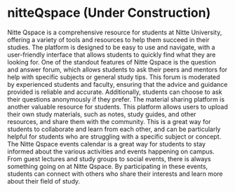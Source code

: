 # nitteQspace (Under Construction)
Nitte Qspace is a comprehensive resource for students at Nitte University, offering a variety of tools and resources to help them succeed in their studies. The platform is designed to be easy to use and navigate, with a user-friendly interface that allows students to quickly find what they are looking for.
One of the standout features of Nitte Qspace is the question and answer forum, which allows students to ask their peers and mentors for help with specific subjects or general study tips. This forum is moderated by experienced students and faculty, ensuring that the advice and guidance provided is reliable and accurate. Additionally, students can choose to ask their questions anonymously if they prefer.
The material sharing platform is another valuable resource for students. This platform allows users to upload their own study materials, such as notes, study guides, and other resources, and share them with the community. This is a great way for students to collaborate and learn from each other, and can be particularly helpful for students who are struggling with a specific subject or concept.
The Nitte Qspace events calendar is a great way for students to stay informed about the various activities and events happening on campus. From guest lectures and study groups to social events, there is always something going on at Nitte Qspace. By participating in these events, students can connect with others who share their interests and learn more about their field of study.
